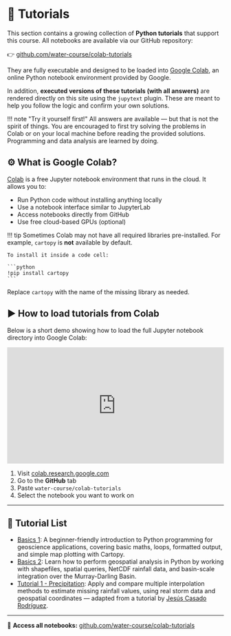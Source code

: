 # 🧪 Tutorials

This section contains a growing collection of **Python tutorials** that support this course. All notebooks are available via our GitHub repository:

👉 [github.com/water-course/colab-tutorials](https://github.com/water-course/colab-tutorials)

They are fully executable and designed to be loaded into [Google Colab](https://colab.research.google.com/), an online Python notebook environment provided by Google.

In addition, **executed versions of these tutorials (with all answers)** are rendered directly on this site using the `jupytext` plugin. These are meant to help you follow the logic and confirm your own solutions.

!!! note "Try it yourself first!"
    All answers are available — but that is not the spirit of things. You are encouraged to first try solving the problems in Colab or on your local machine before reading the provided solutions. Programming and data analysis are learned by doing.

## ⚙️ What is Google Colab?

[Colab](https://colab.research.google.com/) is a free Jupyter notebook environment that runs in the cloud. It allows you to:

- Run Python code without installing anything locally
- Use a notebook interface similar to JupyterLab
- Access notebooks directly from GitHub
- Use free cloud-based GPUs (optional)

!!! tip
    Sometimes Colab may not have all required libraries pre-installed. For example, `cartopy` is **not** available by default.

    To install it inside a code cell:

    ```python
    !pip install cartopy
    ```

Replace `cartopy` with the name of the missing library as needed.

## ▶️ How to load tutorials from Colab

Below is a short demo showing how to load the full Jupyter notebook directory into Google Colab:

<div style="position:relative; width:100%; height:0px; padding-bottom:53.594%"><iframe allow="fullscreen" allowfullscreen height="100%" src="https://streamable.com/e/o0n81t?loop=0&muted=1" width="100%" style="border:none; width:100%; height:100%; position:absolute; left:0px; top:0px; overflow:hidden;"></iframe></div>

1. Visit [colab.research.google.com](https://colab.research.google.com/)
2. Go to the **GitHub** tab
3. Paste `water-course/colab-tutorials`
4. Select the notebook you want to work on

---

## 📘 Tutorial List

- [Basics 1](tutorials/basics_00_solution.ipynb): A beginner-friendly introduction to Python programming for geoscience applications, covering basic maths, loops, formatted output, and simple map plotting with Cartopy.
- [Basics 2](tutorials/basics_01_solution.ipynb): Learn how to perform geospatial analysis in Python by working with shapefiles, spatial queries, NetCDF rainfall data, and basin-scale integration over the Murray-Darling Basin.
- [Tutorial 1 - Precipitation](tutorials/Ex1_Precipitation_solution.ipynb): Apply and compare multiple interpolation methods to estimate missing rainfall values, using real storm data and geospatial coordinates — adapted from a tutorial by [Jesús Casado Rodríguez](https://github.com/casadoj).

---

📂 **Access all notebooks:** [github.com/water-course/colab-tutorials](https://github.com/water-course/colab-tutorials)
